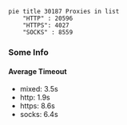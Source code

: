 
```mermaid
pie title 30187 Proxies in list
    "HTTP" : 20596
    "HTTPS": 4027
    "SOCKS" : 8559
```

### Some Info
#### Average Timeout

- mixed: 3.5s
- http: 1.9s
- https: 8.6s
- socks: 6.4s